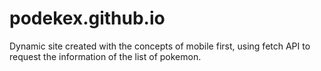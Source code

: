# podekex.github.io
Dynamic site created with the concepts of mobile first, using fetch API to request the information of the list of pokemon.
